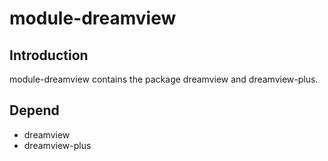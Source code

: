 # module-dreamview

## Introduction
module-dreamview contains the package dreamview and dreamview-plus. 

## Depend
* dreamview
* dreamview-plus
